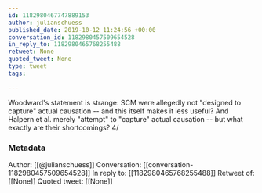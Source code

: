 ```yaml
---
id: 1182980467747889153
author: julianschuess
published_date: 2019-10-12 11:24:56 +00:00
conversation_id: 1182980457509654528
in_reply_to: 1182980465768255488
retweet: None
quoted_tweet: None
type: tweet
tags:

---
```


Woodward's statement is strange: SCM were allegedly not "designed to capture" actual causation -- and this itself makes it less useful? And Halpern et al. merely "attempt" to "capture" actual causation -- but what exactly are their shortcomings? 4/

### Metadata

Author: [[@julianschuess]]
Conversation: [[conversation-1182980457509654528]]
In reply to: [[1182980465768255488]]
Retweet of: [[None]]
Quoted tweet: [[None]]
